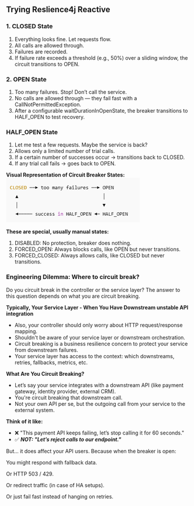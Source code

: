 ## Trying Reslience4j Reactive

### 1. CLOSED State
1. Everything looks fine. Let requests flow.
2. All calls are allowed through.
3. Failures are recorded.
4. If failure rate exceeds a threshold (e.g., 50%) over a sliding window, the circuit transitions to OPEN.

### 2. OPEN State
1. Too many failures. Stop! Don’t call the service.
2. No calls are allowed through — they fail fast with a CallNotPermittedException.
3. After a configurable waitDurationInOpenState, the breaker transitions to HALF_OPEN to test recovery.

### HALF_OPEN State 
1. Let me test a few requests. Maybe the service is back? 
2. Allows only a limited number of trial calls. 
3. If a certain number of successes occur → transitions back to CLOSED. 
4. If any trial call fails → goes back to OPEN.

**Visual Representation of Circuit Breaker States:**
![cb_visual_summary.png](cb_visual_summary.png)

**These are special, usually manual states:**
1. DISABLED: No protection, breaker does nothing.
2. FORCED_OPEN: Always blocks calls, like OPEN but never transitions.
3. FORCED_CLOSED: Always allows calls, like CLOSED but never transitions.

### Engineering Dilemma: Where to circuit break?
Do you circuit break in the controller or the service layer?
The answer to this question depends on what you are circuit breaking. 

**Typically, Your Service Layer - When You Have Downstream unstable API integration**
- Also, your controller should only worry about HTTP request/response mapping.
- Shouldn't be aware of your service layer or downstream orchestration.
- Circuit breaking is a business resilience concern to protect your service from downstream failures.
- Your service layer has access to the context: which downstreams, retries, fallbacks, metrics, etc.

**What Are You Circuit Breaking?**
- Let’s say your service integrates with a downstream API (like payment gateway, identity provider, external CRM).
- You're circuit breaking that downstream call.
- Not your own API per se, but the outgoing call from your service to the external system.

**Think of it like:**
- ❌ "This payment API keeps failing, let’s stop calling it for 60 seconds."
- ✅ _**NOT: "Let’s reject calls to our endpoint."**_

But… it does affect your API users.
Because when the breaker is open:

You might respond with fallback data.

Or HTTP 503 / 429.

Or redirect traffic (in case of HA setups).

Or just fail fast instead of hanging on retries.

